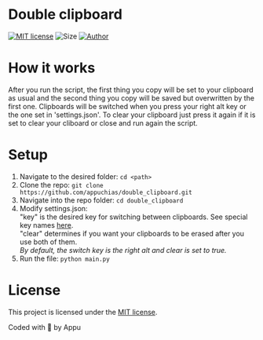 # Double clipboard
[![MIT license](https://img.shields.io/github/license/appuchias/double_clipboard?style=flat-square)](https://github.com/appuchias/double_clipboard/blob/master/LICENSE)
![Size](https://img.shields.io/github/repo-size/appuchias/double_clipboard?color=orange&style=flat-square)
[![Author](https://img.shields.io/badge/Project%20by-Appu-9cf?style=flat-square)](https://github.com/appuchias)

# How it works

After you run the script, the first thing you copy will be set to your clipboard as usual and the second thing you copy will be saved but overwritten by the first one. Clipboards will be switched when you press your right alt key or the one set in 'settings.json'. To clear your clipboard just press it again if it is set to clear your cliboard or close and run again the script.
# Setup
1. Navigate to the desired folder: `cd <path>`
2. Clone the repo: `git clone https://github.com/appuchias/double_clipboard.git`
3. Navigate into the repo folder: `cd double_clipboard`
4. Modify settings.json:\
    "key" is the desired key for switching between clipboards. See special key names [here](https://github.com/boppreh/keyboard#keyboard.all_modifiers).\
    "clear" determines if you want your clipboards to be erased after you use both of them.\
    *By default, the switch key is the right alt and clear is set to true.*
5. Run the file: `python main.py`

# License
This project is licensed under the [MIT license](https://github.com/appuchias/double_clipboard/blob/master/LICENSE).

Coded with 🖤 by Appu